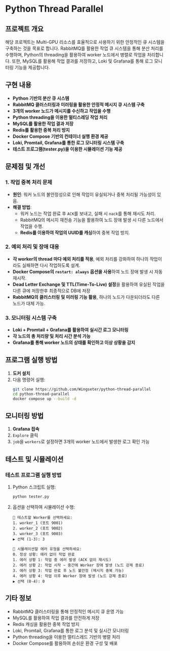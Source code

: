 # Python Thread Parallel

## 프로젝트 개요
해당 프로젝트는 Multi-GPU 리소스를 효율적으로 사용하기 위한 안정적인 큐 시스템을 구축하는 것을 목표로 합니다. RabbitMQ를 활용한 작업 큐 시스템을 통해 분산 처리를 수행하며, Python의 threading을 활용하여 worker 노드에서 병렬로 작업을 처리합니다. 또한, MySQL를 활용해 작업 결과를 저장하고, Loki 및 Grafana를 통해 로그 모니터링 기능을 제공합니다.

## 구현 내용
- **Python 기반의 분산 큐 시스템**
- **RabbitMQ 클러스터링과 미러링을 활용한 안정적 메시지 큐 시스템 구축**
- **3개의 worker 노드가 메시지를 수신하고 작업을 수행**
- **Python threading을 이용한 멀티스레딩 작업 처리**
- **MySQL를 활용한 작업 결과 저장**
- **Redis를 활용한 중복 처리 방지**
- **Docker Compose 기반의 컨테이너 실행 환경 제공**
- **Loki, Promtail, Grafana를 통한 로그 모니터링 시스템 구축**
- **테스트 프로그램(tester.py)을 이용한 시뮬레이션 기능 제공**

## 문제점 및 개선
### 1. 작업 중복 처리 문제
- **원인**: 워커 노드의 불안정성으로 인해 작업이 유실되거나 중복 처리될 가능성이 있음.
- **해결 방법**:
  - 워커 노드는 작업 완료 후 `ACK`를 보내고, 실패 시 `nack`를 통해 재시도 처리.
  - RabbitMQ의 메시지 재전송 기능을 활용하여 노드 장애 발생 시 다른 노드에서 작업을 수행.
  - **Redis를 이용하여 작업의 UUID를 캐싱**하여 중복 작업 방지.

### 2. 예외 처리 및 장애 대응
- **각 worker의 thread 마다 예외 처리를 적용**, 예외 처리를 강화하여 하나의 작업이라도 실패하면 다시 작업하도록 설계.
- **Docker Compose의 `restart: always` 옵션을 사용**하여 노드 장애 발생 시 자동 재시작.
- **Dead Letter Exchange 및 TTL(Time-To-Live) 설정**을 활용하여 유실된 작업을 다른 큐에 저장한후 최종적으로 DB에 저장
- **RabbitMQ의 클러스터링 및 미러링 기능 활용**, 하나의 노드가 다운되더라도 다른 노드가 대체 가능.

### 3. 모니터링 시스템 구축
- **Loki + Promtail + Grafana를 활용하여 실시간 로그 모니터링**
- **각 노드의 총 처리량 및 처리 시간 분석 가능**
- **Grafana를 통해 worker 노드의 상태를 확인하고 이상 상황을 감지**

## 프로그램 실행 방법
1. **도커 설치**
2. 다음 명령어 실행:
   ```sh
   git clone https://github.com/Wingseter/python-thread-parallel
   cd python-thread-parallel
   docker compose up --build -d
   ```

## 모니터링 방법
1. **Grafana 접속**
2. `Explore` 클릭
3. `job`을 `workers`로 설정하면 3개의 worker 노드에서 발생한 로그 확인 가능

## 테스트 및 시뮬레이션
### 테스트 프로그램 실행 방법
1. Python 스크립트 실행:
   ```sh
   python tester.py
   ```
2. 옵션을 선택하여 시뮬레이션 수행:
   ```
   📌 테스트할 Worker를 선택하세요:
   1. worker_1 (포트 9001)
   2. worker_2 (포트 9002)
   3. worker_3 (포트 9003)
   ▶ 선택 (1-3): 3
   
   📌 시뮬레이션할 에러 유형을 선택하세요:
   0. 정상 상황: 에러 없이 작업 완료
   1. 에러 상황 1: 작업 중 에러 발생 (ACK 없이 재시도)
   2. 에러 상황 2: 작업 시작 ~ 중간에 Worker 장애 발생 (노드 강제 종료)
   3. 에러 상황 3: 작업 완료 후 노드 불안정 (메시지 중복 가능)
   4. 에러 상황 4: 작업 이후 Worker 장애 발생 (노드 강제 종료)
   ▶ 선택 (0-4): 0
   ```

## 기타 정보
- RabbitMQ 클러스터링을 통해 안정적인 메시지 큐 운영 가능
- MySQL를 활용하여 작업 결과를 안전하게 저장
- Redis 캐싱을 활용한 중복 작업 방지
- Loki, Promtail, Grafana를 통한 로그 분석 및 실시간 모니터링
- Python threading을 이용한 멀티스레드 기반의 병렬 처리
- Docker Compose를 활용하여 손쉬운 환경 구성 및 배포

